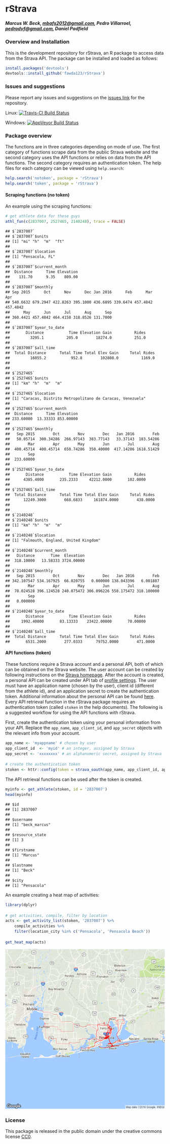 
# rStrava

##### *Marcus W. Beck, mbafs2012@gmail.com, Pedro Villarroel, pedrodvf@gmail.com, Daniel Padfield*

### Overview and Installation

This is the development repository for rStrava, an R package to access data from the Strava API.  The package can be installed and loaded as follows:


```r
install.packages('devtools')
devtools::install_github('fawda123/rStrava')
```

### Issues and suggestions

Please report any issues and suggestions on the [issues link](https://github.com/fawda123/rStrava/issues) for the repository.

Linux: [![Travis-CI Build Status](https://travis-ci.org/fawda123/rStrava.svg?branch=master)](https://travis-ci.org/fawda123/rStrava)

Windows: [![AppVeyor Build Status](https://ci.appveyor.com/api/projects/status/github/fawda123/rStrava?branch=master)](https://ci.appveyor.com/project/fawda123/rStrava)

### Package overview

The functions are in three categories depending on mode of use.  The first category of functions scrape data from the public Strava website and the second category uses the API functions or relies on data from the API functions.  The second category requires an authentication token.  The help files for each category can be viewed using ```help.search```:


```r
help.search('notoken', package = 'rStrava')
help.search('token', package = 'rStrava')
```

#### Scraping functions (no token)

An example using the scraping functions:


```r
# get athlete data for these guys
athl_fun(c(2837007, 2527465, 2140248), trace = FALSE)
```

```
## $`2837007`
## $`2837007`$units
## [1] "mi" "h"  "m"  "ft"
## 
## $`2837007`$location
## [1] "Pensacola, FL"
## 
## $`2837007`$current_month
##  Distance      Time Elevation 
##    131.70      9.35    809.00 
## 
## $`2837007`$monthly
## Sep 2015      Oct      Nov      Dec Jan 2016      Feb      Mar      Apr 
## 540.6632 679.2947 422.8263 395.1000 436.6895 339.6474 457.4842 457.4842 
##      May      Jun      Jul      Aug      Sep 
## 360.4421 457.4842 464.4158 318.8526 131.7000 
## 
## $`2837007`$year_to_date
##       Distance           Time Elevation Gain          Rides 
##         3295.1          205.0        18274.0          251.0 
## 
## $`2837007`$all_time
##  Total Distance      Total Time Total Elev Gain     Total Rides 
##         16055.2           952.8        102808.0          1169.0 
## 
## 
## $`2527465`
## $`2527465`$units
## [1] "km" "h"  "m"  "m" 
## 
## $`2527465`$location
## [1] "Caracas, Distrito Metropolitano de Caracas, Venezuela"
## 
## $`2527465`$current_month
##  Distance      Time Elevation 
## 233.60000  13.33333 853.00000 
## 
## $`2527465`$monthly
##   Sep 2015        Oct        Nov        Dec   Jan 2016        Feb 
##   50.05714  300.34286  266.97143  383.77143   33.37143  183.54286 
##        Mar        Apr        May        Jun        Jul        Aug 
##  400.45714  400.45714  650.74286  350.40000  417.14286 1618.51429 
##        Sep 
##  233.60000 
## 
## $`2527465`$year_to_date
##       Distance           Time Elevation Gain          Rides 
##      4385.4000       235.2333     42212.0000       102.0000 
## 
## $`2527465`$all_time
##  Total Distance      Total Time Total Elev Gain     Total Rides 
##      12249.3000        668.6833     161874.0000        438.0000 
## 
## 
## $`2140248`
## $`2140248`$units
## [1] "km" "h"  "m"  "m" 
## 
## $`2140248`$location
## [1] "Falmouth, England, United Kingdom"
## 
## $`2140248`$current_month
##   Distance       Time  Elevation 
##  318.10000   13.58333 3724.00000 
## 
## $`2140248`$monthly
##   Sep 2015        Oct        Nov        Dec   Jan 2016        Feb 
## 342.107547 534.167925  66.020755   0.000000 138.043396   6.001887 
##        Mar        Apr        May        Jun        Jul        Aug 
##  78.024528 396.124528 240.075472 306.096226 558.175472 318.100000 
##        Sep 
##   0.000000 
## 
## $`2140248`$year_to_date
##       Distance           Time Elevation Gain          Rides 
##     1992.40000       83.13333    23422.00000       70.00000 
## 
## $`2140248`$all_time
##  Total Distance      Total Time Total Elev Gain     Total Rides 
##       6531.2000        277.0333      79752.0000        471.0000
```

#### API functions (token)

These functions require a Strava account and a personal API, both of which can be obtained on the Strava website.  The user account can be created by following instructions on the [Strava homepage](https://www.strava.com/).  After the account is created, a personal API can be created under API tab of [profile settings](https://www.strava.com/settings/api).  The user must have an application name (chosen by the user), client id (different from the athlete id), and an application secret to create the authentication token.  Additional information about the personal API can be found [here](https://strava.github.io/api/).  Every API retrieval function in the rStrava package requires an authentication token (called `stoken` in the help documents).  The following is a suggested workflow for using the API functions with rStrava.

First, create the authentication token using your personal information from your API.  Replace the `app_name`, `app_client_id`, and `app_secret` objects with the relevant info from your account.

```r
app_name <- 'myappname' # chosen by user
app_client_id  <- 'myid' # an integer, assigned by Strava
app_secret <- 'xxxxxxxx' # an alphanumeric secret, assigned by Strava

# create the authentication token
stoken <- httr::config(token = strava_oauth(app_name, app_client_id, app_secret))
```

The API retrieval functions can be used after the token is created.


```r
myinfo <- get_athlete(stoken, id = '2837007')
head(myinfo)
```

```
## $id
## [1] 2837007
## 
## $username
## [1] "beck_marcus"
## 
## $resource_state
## [1] 3
## 
## $firstname
## [1] "Marcus"
## 
## $lastname
## [1] "Beck"
## 
## $city
## [1] "Pensacola"
```

An example creating a heat map of activities:

```r
library(dplyr)

# get activities, compile, filter by location
acts <- get_activity_list(stoken, '2837007') %>% 
	compile_activities %>% 
	filter(location_city %in% c('Pensacola', 'Pensacola Beach'))

get_heat_map(acts)
```

![](README_files/figure-html/unnamed-chunk-8-1.png)<!-- -->


### License

This package is released in the public domain under the creative commons license [CC0](https://tldrlegal.com/license/creative-commons-cc0-1.0-universal). 
